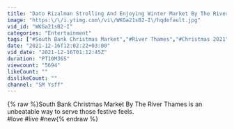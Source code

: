 ```yaml
---
title: "Dato Rizalman Strolling And Enjoying Winter Market By The River Thames 2021"
image: "https:\/\/i.ytimg.com\/vi\/WKGa21sB2-I\/hqdefault.jpg"
vid_id: "WKGa21sB2-I"
categories: "Entertainment"
tags: ["#South Bank Christmas Market","#River Thames","#Christmas 2021"]
date: "2021-12-16T12:02:22+03:00"
vid_date: "2021-12-16T01:12:45Z"
duration: "PT10M36S"
viewcount: "5694"
likeCount: ""
dislikeCount: ""
channel: "SM Ysff"
---
```

{% raw %}South Bank Christmas Market By The River Thames is an unbeatable way to serve those festive feels.<br />#love #live #new{% endraw %}
